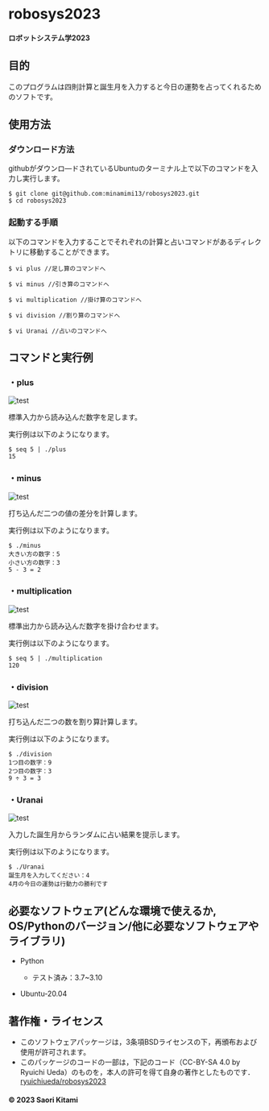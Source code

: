 # robosys2023
#### ロボットシステム学2023

## 目的
このプログラムは四則計算と誕生月を入力すると今日の運勢を占ってくれるためのソフトです。


## 使用方法

### ダウンロード方法
githubがダウンロ―ドされているUbuntuのターミナル上で以下のコマンドを入力し実行します。
~~~
$ git clone git@github.com:minamimi13/robosys2023.git
$ cd robosys2023
~~~

### 起動する手順
以下のコマンドを入力することでそれぞれの計算と占いコマンドがあるディレクトリに移動することができます。
~~~
$ vi plus //足し算のコマンドへ
~~~
~~~
$ vi minus //引き算のコマンドへ
~~~
~~~
$ vi multiplication //掛け算のコマンドへ
~~~
~~~
$ vi division //割り算のコマンドへ
~~~
~~~
$ vi Uranai //占いのコマンドへ
~~~


## コマンドと実行例
### ・plus
![test](https://github.com/minamimi13/robosys2023/actions/workflows/test_plus.yml/badge.svg)

標準入力から読み込んだ数字を足します。

実行例は以下のようになります。
~~~
$ seq 5 | ./plus
15
~~~
### ・minus
![test](https://github.com/minamimi13/robosys2023/actions/workflows/test_minus.yml/badge.svg)

打ち込んだ二つの値の差分を計算します。

実行例は以下のようになります。
~~~
$ ./minus
大きい方の数字：5
小さい方の数字：3
5 - 3 = 2
~~~
### ・multiplication
![test](https://github.com/minamimi13/robosys2023/actions/workflows/test_multiplication.yml/badge.svg)

標準出力から読み込んだ数字を掛け合わせます。

実行例は以下のようになります。
~~~
$ seq 5 | ./multiplication
120
~~~
### ・division
![test](https://github.com/minamimi13/robosys2023/actions/workflows/test_division.yml/badge.svg)

打ち込んだ二つの数を割り算計算します。

実行例は以下のようになります。
~~~
$ ./division
1つ目の数字：9
2つ目の数字：3
9 ÷ 3 = 3
~~~
### ・Uranai
![test](https://github.com/minamimi13/robosys2023/actions/workflows/test_Uranai.yml/badge.svg)

入力した誕生月からランダムに占い結果を提示します。

実行例は以下のようになります。
~~~
$ ./Uranai
誕生月を入力してください：4
4月の今日の運勢は行動力の勝利です
~~~
## 必要なソフトウェア(どんな環境で使えるか, OS/Pythonのバージョン/他に必要なソフトウェアやライブラリ)
* Python
  * テスト済み：3.7~3.10
  
* Ubuntu-20.04


## 著作権・ライセンス
* このソフトウェアパッケージは，3条項BSDライセンスの下，再頒布および使用が許可されます。
* このパッケージのコードの一部は，下記のコード（CC-BY-SA 4.0 by Ryuichi Ueda）のものを，本人の許可を得て自身の著作としたものです．[ryuichiueda/robosys2023](https://github.com/ryuichiueda/robosys2023)
#### © 2023 Saori Kitami
